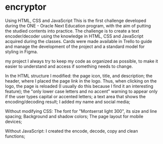 # encryptor

Using HTML, CSS and JavaScript
This is the first challenge developed during the ONE - Oracle Next Education program, with the aim of putting the studied contents into practice.
The challenge is to create a text encoder/decoder using the knowledge in HTML, CSS and JavaScript acquired during the classes.
Cards were made available in Trello to guide and manage the development of the project and a standard model for styling in Figma.

my project
I always try to keep my code as organized as possible, to make it easier to understand and access if something needs to change.

In the HTML structure I modified:
the page icon, title, and description;
the header, where I placed the page link in the logo. Thus, when clicking on the logo, the page is reloaded (I usually do this because I find it an interesting feature);
the "only lower case letters and no accent" warning to appear only if the user types capital or accented letters;
a text area that shows the encoding/decoding result;
I added my name and social media;

Without modifying CSS:
The font for "Montserrat light 300", its size and line spacing;
Background and shadow colors;
The page layout for mobile devices;

Without JavaScript:
I created the encode, decode, copy and clean functions;
